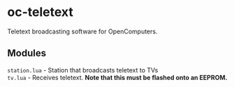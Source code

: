 # oc-teletext
Teletext broadcasting software for OpenComputers.

## Modules
`station.lua` - Station that broadcasts teletext to TVs<br>
`tv.lua` - Receives teletext. <b>Note that this must be flashed onto an EEPROM.</b>
